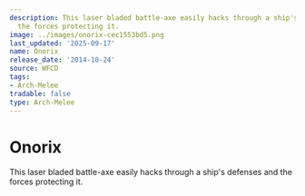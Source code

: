 ```yaml
---
description: This laser bladed battle-axe easily hacks through a ship's defenses and
  the forces protecting it.
image: ../images/onorix-cec1553bd5.png
last_updated: '2025-09-17'
name: Onorix
release_date: '2014-10-24'
source: WFCD
tags:
- Arch-Melee
tradable: false
type: Arch-Melee
---
```


# Onorix

This laser bladed battle-axe easily hacks through a ship's defenses and the forces protecting it.


